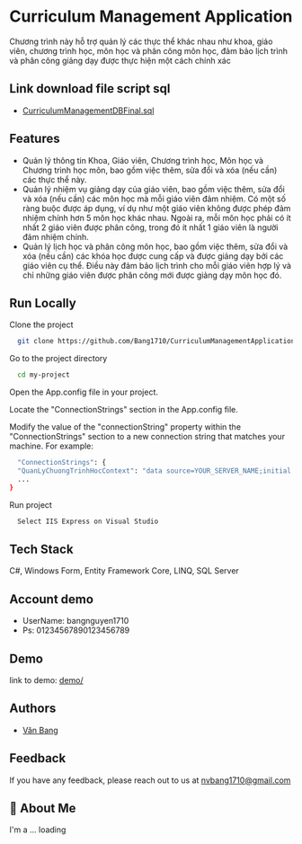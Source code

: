 # Curriculum Management Application
Chương trình này hỗ trợ quản lý các thực thể khác nhau như khoa, giáo viên, chương trình học, môn học và phân công môn học, đảm bảo lịch trình và phân công giảng dạy được thực hiện một cách chính xác

## Link download file script sql

 - [CurriculumManagementDBFinal.sql](https://drive.google.com/file/d/1NUdlqEsM_kxgcKfaI8-lDm2Pldda7Z4i/view?usp=sharing)

 ## Features
- Quản lý thông tin Khoa, Giáo viên, Chương trình học, Môn học và Chương trình học môn, bao gồm việc thêm, sửa đổi và xóa (nếu cần) các thực thể này.
- Quản lý nhiệm vụ giảng dạy của giáo viên, bao gồm việc thêm, sửa đổi và xóa (nếu cần) các môn học mà mỗi giáo viên đảm nhiệm. Có một số ràng buộc được áp dụng, ví dụ như một giáo viên không được phép đảm nhiệm chính hơn 5 môn học khác nhau. Ngoài ra, mỗi môn học phải có ít nhất 2 giáo viên được phân công, trong đó ít nhất 1 giáo viên là người đảm nhiệm chính.
- Quản lý lịch học và phân công môn học, bao gồm việc thêm, sửa đổi và xóa (nếu cần) các khóa học được cung cấp và được giảng dạy bởi các giáo viên cụ thể. Điều này đảm bảo lịch trình cho mỗi giáo viên hợp lý và chỉ những giáo viên được phân công mới được giảng dạy môn học đó.

## Run Locally

Clone the project

```bash
  git clone https://github.com/Bang1710/CurriculumManagementApplication.git
```

Go to the project directory

```bash
  cd my-project
```
Open the App.config file in your project.

Locate the "ConnectionStrings" section in the App.config file.

Modify the value of the "connectionString" property within the "ConnectionStrings" section to a new connection string that matches your machine. For example:

```bash
  "ConnectionStrings": {
  "QuanLyChuongTrinhHocContext": "data source=YOUR_SERVER_NAME;initial catalog=YOUR_DATABASE_NAME;integrated security=True;MultipleActiveResultSets=True;App=EntityFramework",
  ...
}
```

Run project
```bash
  Select IIS Express on Visual Studio
```
 
## Tech Stack

C#, Windows Form, Entity Framework Core, LINQ, SQL Server


## Account demo

- UserName: bangnguyen1710
- Ps: 01234567890123456789


## Demo

link to demo: [demo/](https://ueheduvn-my.sharepoint.com/personal/31201023793_ueh_edu_vn/Documents/B%E1%BA%A3n%20ghi/Meeting%20with%20Nguy%E1%BB%85n%20V%C4%83n%20Bang%20(31201023793)-20230407_102628-Meeting%20Recording.mp4?web=1)

## Authors

- [Văn Bang](https://github.com/Bang1710)


## Feedback

If you have any feedback, please reach out to us at nvbang1710@gmail.com


## 🚀 About Me
I'm a ... loading



